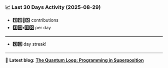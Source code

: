 <!--START_STATS-->
### 📈 Last 30 Days Activity (2025-08-29)  
- **1️⃣1️⃣🎱5️⃣** contributions  
- **3️⃣9️⃣•5️⃣0️⃣** per day
---
- **9️⃣0️⃣** day streak!
---
📝 **Latest blog:** [**The Quantum Loop: Programming in Superposition**](https://andriak.com/blog/quantum-loop)
<!--END_STATS-->
